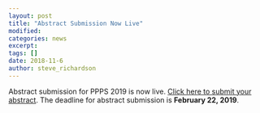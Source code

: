 ```yaml
---
layout: post
title: "Abstract Submission Now Live"
modified:
categories: news
excerpt: 
tags: []
date: 2018-11-6
author: steve_richardson
---
```


Abstract submission for PPPS 2019 is now live. [Click here to submit your abstract](/abstracts/abstracts.html). The deadline for abstract submission is **February 22, 2019**.
